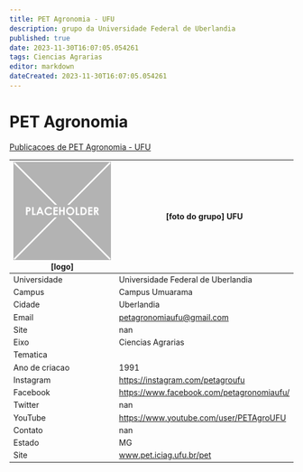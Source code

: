 ```yaml
---
title: PET Agronomia - UFU
description: grupo da Universidade Federal de Uberlandia
published: true
date: 2023-11-30T16:07:05.054261
tags: Ciencias Agrarias
editor: markdown
dateCreated: 2023-11-30T16:07:05.054261
---
```


# PET Agronomia

[Publicacoes de PET Agronomia - UFU](/atividade/169PETAgronomiaUFU/feed.md)

| ![placeholder.png](/placeholder.png) [logo] | [foto do grupo] UFU         |
| ------------------------------------------- | ------------------------------------------------- |
| Universidade                                | Universidade Federal de Uberlandia      |
| Campus                                      | Campus Umuarama            |
| Cidade                                      | Uberlandia             |
| Email                                       | petagronomiaufu@gmail.com             |
| Site                                        | nan              |
| Eixo                                        | Ciencias Agrarias              |
| Tematica                                    |           |
| Ano de criacao                              | 1991        |
| Instagram                                   | https://instagram.com/petagroufu         |
| Facebook                                    | https://www.facebook.com/petagronomiaufu/          |
| Twitter                                     | nan           |
| YouTube                                     | https://www.youtube.com/user/PETAgroUFU           |
| Contato                                     | nan         |
| Estado                                      |  MG            |
| Site                                        | www.pet.iciag.ufu.br/pet |
